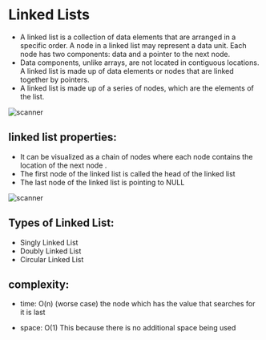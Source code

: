 # Linked Lists

- A linked list is a collection of data elements that are arranged in a specific order. A node in a linked list may represent a data unit. Each node has two components: data and a pointer to the next node.
- Data components, unlike arrays, are not located in contiguous locations. A linked list is made up of data elements or nodes that are linked together by pointers.
- A linked list is made up of a series of nodes, which are the elements of the list.

![scanner](https://www.geeksforgeeks.org/wp-content/uploads/gq/2013/03/Linkedlist.png)


## linked list properties:
- It can be visualized as a chain of nodes where each node contains the location of the next node .
- The first node of the linked list is called the head of the linked list
- The last node of the linked list is pointing to NULL


![scanner](https://www.tutorialride.com/images/data-structures/linked-list-ex.jpeg)

## Types of Linked List:

* Singly Linked List 
* Doubly Linked List
* Circular Linked List

## complexity:

* time: O(n) (worse case) the node which has the value that searches for it is last

* space: O(1) This because there is no additional space being used





